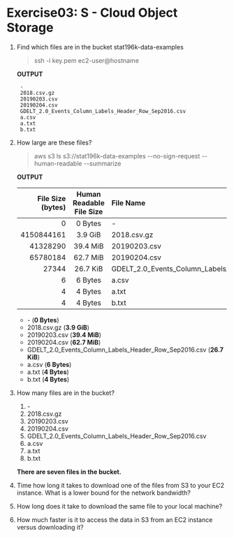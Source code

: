 # Exercise03: S - Cloud Object Storage

1. Find which files are in the bucket stat196k-data-examples
    > ssh -i key.pem ec2-user@hostname
    
    **OUTPUT**
    
        -
        2018.csv.gz
        20190203.csv
        20190204.csv
        GDELT_2.0_Events_Column_Labels_Header_Row_Sep2016.csv
        a.csv
        a.txt
        b.txt

2. How large are these files?

    > aws s3 ls s3://stat196k-data-examples --no-sign-request --human-readable --summarize

    **OUTPUT**

    | File Size (bytes) | Human Readable File Size | File Name                                             |
    | ----------------: | :----------------------: | :---------------------------------------------------- |
    |                 0 |         0 Bytes          | -                                                 |
    |        4150844161 |         3.9 GiB          | 2018.csv.gz                                           |
    |          41328290 |         39.4 MiB         | 20190203.csv                                          |
    |          65780184 |         62.7 MiB         | 20190204.csv                                          |
    |             27344 |         26.7 KiB         | GDELT_2.0_Events_Column_Labels_Header_Row_Sep2016.csv |
    |                 6 |         6 Bytes          | a.csv                                                 |
    |                 4 |         4 Bytes          | a.txt                                                 |
    |                 4 |         4 Bytes          | b.txt                                                 |

   - \- (**0 Bytes**)
   - 2018.csv.gz (**3.9 GiB**)
   - 20190203.csv (**39.4 MiB**)
   - 20190204.csv (**62.7 MiB**)
   - GDELT_2.0_Events_Column_Labels_Header_Row_Sep2016.csv (**26.7 KiB**)
   - a.csv (**6 Bytes**)
   - a.txt (**4 Bytes**)
   - b.txt (**4 Bytes**)

3. How many files are in the bucket?

    1. \-
    2. 2018.csv.gz
    3. 20190203.csv
    4. 20190204.csv
    5. GDELT_2.0_Events_Column_Labels_Header_Row_Sep2016.csv
    6. a.csv
    7. a.txt
    8. b.txt

    **There are seven files in the bucket.**

4. Time how long it takes to download one of the files from S3 to your EC2 instance. What is a lower bound for the network bandwidth?

    

5. How long does it take to download the same file to your local machine?


6. How much faster is it to access the data in S3 from an EC2 instance versus downloading it?
